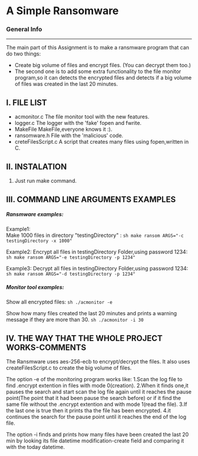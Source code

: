 # A Simple Ransomware

### General Info
------------
The main part of this Assignment is to make a ransmware program that can do two
things: 
* Create big volume of files and encrypt files. (You can decrypt them too.)
* The second one is to add some extra functionality to the file monitor program,so
it can detects the encrypted files and detects if a big volume of files was created 
in the last 20 minutes.

 I. FILE LIST
------------
- acmonitor.c                    The file monitor tool with the new features.
- logger.c                       The logger with the 'fake' fopen and fwrite.
- MakeFile                       MakeFile,everyone knows it :).
- ransomware.h                   File with the 'malicious' code.
- creteFilesScript.c             A script that creates many files using fopen,written in C.
  
 II. INSTALATION
------------
1. Just run make command.

 III. COMMAND LINE ARGUMENTS EXAMPLES
------------
##### Ransmware examples:

Example1:<br />
Make 1000 files in directory "testingDirectory" :
```sh make ransom ARGS="-c testingDirectory -x 1000" ```

Example2:
Encrypt all files in testingDirectory Folder,using password 1234:
```sh make ransom ARGS="-e testingDirectory -p 1234" ```

Example3:
Decrypt all files in testingDirectory Folder,using password 1234:
```sh make ransom ARGS="-d testingDirectory -p 1234" ```

##### Monitor tool examples:

Show all encrypted files:
 ```sh ./acmonitor -e ```

Show how many files created the last 20 minutes and prints a
warning message if they are more than 30.
```sh ./acmonitor -i 30 ```


  IV. THE WAY THAT THE WHOLE PROJECT WORKS-COMMENTS
------------

The Ransmware uses aes-256-ecb to encrypt/decrypt the files.
 It also uses createFilesScript.c to create the big volume of files.

   The option -e of the monitoring program works like:
 1.Scan the log file to find .encrypt extention in files with mode 0(creation).
 2.When it finds one,it pauses the search and start scan the
 log file again until it reaches the pause point(The point that it 
 had been pause the search before) or if it find the same file without the 
 .encrypt extention and with mode 1(read the file).
 3.If the last one is true then it prints tha the file has been encrypted.
 4.it continues the search for the pause point until it reaches the 
 end of the log file.

   The option -i finds and prints how many files have been created the last
 20 min by looking its file datetime modification-create field and comparing it
 with the today datetime.
